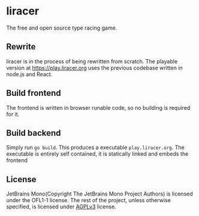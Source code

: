 # liracer
The free and open source type racing game.

## Rewrite
liracer is in the process of being rewritten from scratch. The playable version at https://play.liracer.org uses the previous codebase written in node.js and React.

## Build frontend
The frontend is written in browser runable code, so no building is required for it.

## Build backend
Simply run `go build`. This produces a executable `play.liracer.org`. The executable is entirely self contained, it is statically linked and embeds the frontend

## License
JetBrains Mono(Copyright The JetBrains Mono Project Authors) is licensed under the OFL1-1 license. The rest of the project, unless otherwise specified, is licensed under [AGPLv3](https://www.gnu.org/licenses/agpl-3.0.html) license.
